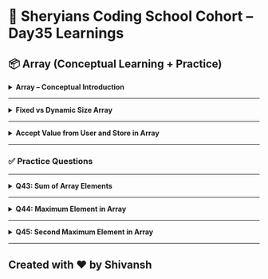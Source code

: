 # 🦁 Sheryians Coding School Cohort – Day35 Learnings



## 📦 Array (Conceptual Learning + Practice)



<details>
<summary><strong> Array – Conceptual Introduction</strong></summary>

### 📘 What is an Array?

An **array** is a data structure used to store **multiple values** in a single variable.

### 📦 Syntax:

```js
let arr = [10, 20, 30];  // Numeric array
let names = ["Alice", "Bob"]; // String array
```

### 🔑 Key Points:

* Arrays are **zero-indexed** (`arr[0]` is the first element).
* They can store any data type — even mixed types.
* Arrays are **mutable** (can be updated/changed).

</details>

---

<details>
<summary><strong> Fixed vs Dynamic Size Array</strong></summary>

### 🧊 Fixed Size:

* Used in **languages like C or Java**.
* Size is defined during declaration.

### 💡 JavaScript Array:

* **Dynamic in size**.
* You can push, pop, or modify size anytime.

```js
let arr = [];
arr.push(10); // Adds element
arr.push(20); // Adds another
```

</details>

---

<details>
<summary><strong> Accept Value from User and Store in Array</strong></summary>

### 📘 Goal:

Take input from user using prompt or input field and store in array.

### 🧪 Example (browser-based):

```js
let n = prompt("Enter array size:");
let arr = [];

for (let i = 0; i < n; i++) {
    arr[i] = prompt(`Enter value ${i + 1}:`);
}

console.log("User Array:", arr);
```

> 🔐 Works with browser environment using `prompt()`.

</details>

---

### ✅ Practice Questions

---

<details>
<summary><strong>Q43: Sum of Array Elements</strong></summary>

### 📘 Goal:

Calculate the total sum of all numbers in an array.

### 🔁 Logic:

Loop through array and accumulate total.

### 🧪 Example:

```js
let arr = [1, 2, 3, 4, 5];
let sum = 0;

for (let i = 0; i < arr.length; i++) {
    sum += arr[i];
}

console.log("Sum =", sum); // Output: 15
```

</details>

---

<details>
<summary><strong>Q44: Maximum Element in Array</strong></summary>

### 📘 Goal:

Find the **largest number** in the array.

### 🔁 Logic:

Use a loop and compare each element with a `max` variable.

### 🧪 Example:

```js
let arr = [5, 3, 9, 2];
let max = arr[0];

for (let i = 1; i < arr.length; i++) {
    if (arr[i] > max) {
        max = arr[i];
    }
}

console.log("Max =", max); // Output: 9
```

</details>

---

<details>
<summary><strong>Q45: Second Maximum Element in Array</strong></summary>

### 📘 Goal:

Find the **second largest number** in the array.

### 🔁 Logic:

* Initialize `max` and `secondMax`
* Traverse array to track both

### 🧪 Example:

```js
let arr = [5, 12, 8, 3];
let max = -Infinity;
let secondMax = -Infinity;

for (let i = 0; i < arr.length; i++) {
    if (arr[i] > max) {
        secondMax = max;
        max = arr[i];
    } else if (arr[i] > secondMax && arr[i] !== max) {
        secondMax = arr[i];
    }
}

console.log("Second Max =", secondMax); // Output: 8
```

</details>

---

## Created with ❤️ by Shivansh 
